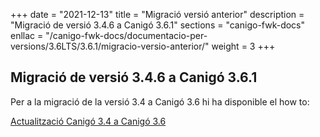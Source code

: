 +++
date        = "2021-12-13"
title       = "Migració versió anterior"
description = "Migració de versió 3.4.6 a Canigó 3.6.1"
sections    = "canigo-fwk-docs"
enllac		= "/canigo-fwk-docs/documentacio-per-versions/3.6LTS/3.6.1/migracio-versio-anterior/"
weight		= 3
+++

## Migració de versió 3.4.6 a Canigó 3.6.1

Per a la migració de la versió 3.4 a Canigó 3.6 hi ha disponible el how to:

[Actualització Canigó 3.4 a Canigó 3.6](/howtos/2021-10-Howto-Actualitzacio_Canigo3_4_Canigo3_6/)